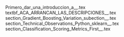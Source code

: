 Primero_dar_una_introduccion_a__.tex
textbf_ACA_ARRANCAN_LAS_DESCRIPCIONES__.tex
section_Gradient_Boosting_Variation_subection__.tex
section_Technical_Observations_Python_sklearn__.tex
section_Classification_Scoring_Metrics_First__.tex
